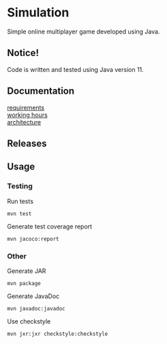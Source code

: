 # Simulation

Simple online multiplayer game developed using Java.

## Notice!

Code is written and tested using Java version 11.

## Documentation

[requirements](https://github.com/githubuser100923/simulation/blob/master/docs/requirements.md)  
[working hours](https://github.com/githubuser100923/simulation/blob/master/docs/working_hours.md)  
[architecture](https://github.com/githubuser100923/simulation/blob/master/docs/architecture.md)

## Releases

## Usage

### Testing

Run tests

```
mvn test
```

Generate test coverage report

```
mvn jacoco:report
```

### Other

Generate JAR

```
mvn package
```

Generate JavaDoc

```
mvn javadoc:javadoc
```

Use checkstyle

```
mvn jxr:jxr checkstyle:checkstyle
```
